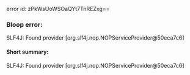 error id: zPkWsUoWSOaQYt7TnREZxg==
### Bloop error:

SLF4J: Found provider [org.slf4j.nop.NOPServiceProvider@50eca7c6]
#### Short summary: 

SLF4J: Found provider [org.slf4j.nop.NOPServiceProvider@50eca7c6]